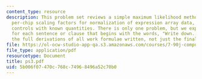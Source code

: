 ```yaml
---
content_type: resource
description: This problem set reviews a simple maximum likelihood method to estimate
  per-chip scaling factors for normalization of expression array data, using spiked-in
  controls with known quantities. There is only one problem, but we expect an answer
  for each sentence or clause that begins with the words, "Write down..." Please include
  the full derivations of all work formulae written, not just the final answer.
file: https://ol-ocw-studio-app-qa.s3.amazonaws.com/courses/7-90j-computational-functional-genomics-spring-2005/5b006f07470c768c74968496a52c70b0_ps3.pdf
file_type: application/pdf
resourcetype: Document
title: ps3.pdf
uid: 5b006f07-470c-768c-7496-8496a52c70b0
---
```

